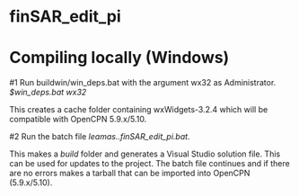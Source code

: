 # finSAR_edit_pi

Compiling locally (Windows)
============================

#1 Run buildwin/win_deps.bat with the argument wx32 as Administrator.
_$win_deps.bat wx32_

This creates a cache folder containing wxWidgets-3.2.4 which will be compatible with OpenCPN 5.9.x/5.10.

#2 Run the batch file _leamas..finSAR_edit_pi.bat_.

This makes a _build_ folder and generates a Visual Studio solution file. This can be used for updates to the project. The batch
file continues and if there are no errors makes a tarball that can be imported into OpenCPN (5.9.x/5.10).